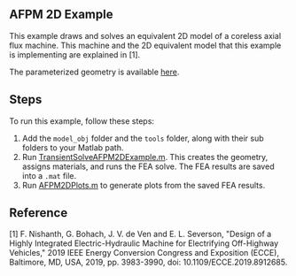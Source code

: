 ## AFPM 2D Example

This example draws and solves an equivalent 2D model of a coreless axial flux machine. This machine and the 2D equivalent model that this example is implementing are explained in [1]. 

The parameterized geometry is available [here](AFPM2DDrawing.pdf).

## Steps
To run this example, follow these steps:

1. Add the `model_obj` folder and the `tools` folder, along with their sub folders to your Matlab path.
2. Run [TransientSolveAFPM2DExample.m](./TransientSolveAFPM2DExample.m). This creates the geometry, assigns materials, and runs the FEA solve. The FEA results are saved into a `.mat` file.
3. Run [AFPM2DPlots.m](./AFPM2DPlots.m) to generate plots from the saved FEA results.

## Reference

[1] F. Nishanth, G. Bohach, J. V. de Ven and E. L. Severson, "Design of a Highly Integrated Electric-Hydraulic Machine for Electrifying Off-Highway Vehicles," 2019 IEEE Energy Conversion Congress and Exposition (ECCE), Baltimore, MD, USA, 2019, pp. 3983-3990, doi: 10.1109/ECCE.2019.8912685.
